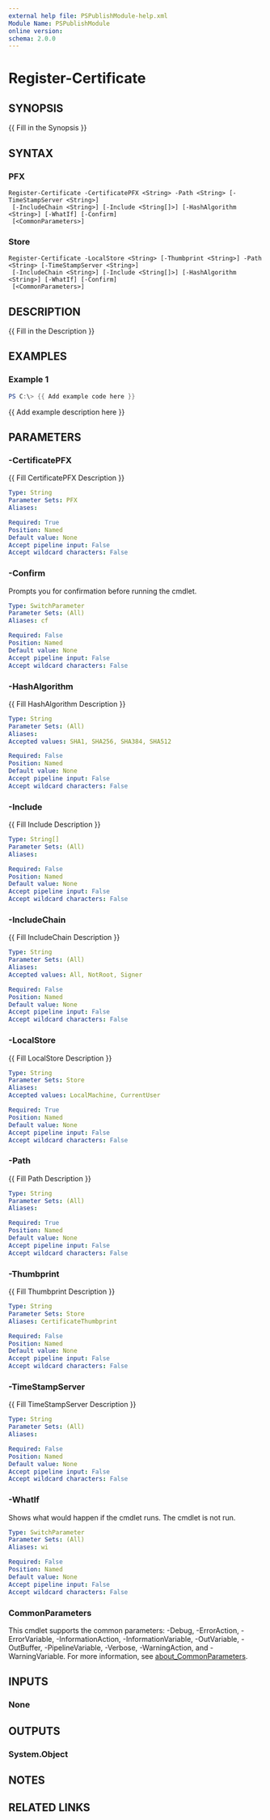 ```yaml
---
external help file: PSPublishModule-help.xml
Module Name: PSPublishModule
online version:
schema: 2.0.0
---
```


# Register-Certificate

## SYNOPSIS
{{ Fill in the Synopsis }}

## SYNTAX

### PFX
```
Register-Certificate -CertificatePFX <String> -Path <String> [-TimeStampServer <String>]
 [-IncludeChain <String>] [-Include <String[]>] [-HashAlgorithm <String>] [-WhatIf] [-Confirm]
 [<CommonParameters>]
```

### Store
```
Register-Certificate -LocalStore <String> [-Thumbprint <String>] -Path <String> [-TimeStampServer <String>]
 [-IncludeChain <String>] [-Include <String[]>] [-HashAlgorithm <String>] [-WhatIf] [-Confirm]
 [<CommonParameters>]
```

## DESCRIPTION
{{ Fill in the Description }}

## EXAMPLES

### Example 1
```powershell
PS C:\> {{ Add example code here }}
```

{{ Add example description here }}

## PARAMETERS

### -CertificatePFX
{{ Fill CertificatePFX Description }}

```yaml
Type: String
Parameter Sets: PFX
Aliases:

Required: True
Position: Named
Default value: None
Accept pipeline input: False
Accept wildcard characters: False
```

### -Confirm
Prompts you for confirmation before running the cmdlet.

```yaml
Type: SwitchParameter
Parameter Sets: (All)
Aliases: cf

Required: False
Position: Named
Default value: None
Accept pipeline input: False
Accept wildcard characters: False
```

### -HashAlgorithm
{{ Fill HashAlgorithm Description }}

```yaml
Type: String
Parameter Sets: (All)
Aliases:
Accepted values: SHA1, SHA256, SHA384, SHA512

Required: False
Position: Named
Default value: None
Accept pipeline input: False
Accept wildcard characters: False
```

### -Include
{{ Fill Include Description }}

```yaml
Type: String[]
Parameter Sets: (All)
Aliases:

Required: False
Position: Named
Default value: None
Accept pipeline input: False
Accept wildcard characters: False
```

### -IncludeChain
{{ Fill IncludeChain Description }}

```yaml
Type: String
Parameter Sets: (All)
Aliases:
Accepted values: All, NotRoot, Signer

Required: False
Position: Named
Default value: None
Accept pipeline input: False
Accept wildcard characters: False
```

### -LocalStore
{{ Fill LocalStore Description }}

```yaml
Type: String
Parameter Sets: Store
Aliases:
Accepted values: LocalMachine, CurrentUser

Required: True
Position: Named
Default value: None
Accept pipeline input: False
Accept wildcard characters: False
```

### -Path
{{ Fill Path Description }}

```yaml
Type: String
Parameter Sets: (All)
Aliases:

Required: True
Position: Named
Default value: None
Accept pipeline input: False
Accept wildcard characters: False
```

### -Thumbprint
{{ Fill Thumbprint Description }}

```yaml
Type: String
Parameter Sets: Store
Aliases: CertificateThumbprint

Required: False
Position: Named
Default value: None
Accept pipeline input: False
Accept wildcard characters: False
```

### -TimeStampServer
{{ Fill TimeStampServer Description }}

```yaml
Type: String
Parameter Sets: (All)
Aliases:

Required: False
Position: Named
Default value: None
Accept pipeline input: False
Accept wildcard characters: False
```

### -WhatIf
Shows what would happen if the cmdlet runs.
The cmdlet is not run.

```yaml
Type: SwitchParameter
Parameter Sets: (All)
Aliases: wi

Required: False
Position: Named
Default value: None
Accept pipeline input: False
Accept wildcard characters: False
```

### CommonParameters
This cmdlet supports the common parameters: -Debug, -ErrorAction, -ErrorVariable, -InformationAction, -InformationVariable, -OutVariable, -OutBuffer, -PipelineVariable, -Verbose, -WarningAction, and -WarningVariable. For more information, see [about_CommonParameters](http://go.microsoft.com/fwlink/?LinkID=113216).

## INPUTS

### None

## OUTPUTS

### System.Object
## NOTES

## RELATED LINKS
